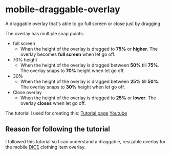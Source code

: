 # mobile-draggable-overlay
A draggable overlay that's able to go full screen or close just by dragging

The overlay has multiple snap points:
- full screen
  - When the height of the overlay is dragged to **75%** or **higher**. The overlay becomes **full screen** when let go off.
- 70% height
  - When the height of the overlay is dragged between **50%** till **75%**. The overlay snaps to **70%** height when let go off.
- 30%
  - When the height of the overlay is dragged between **25%** till **50%**. The overlay snaps to **30%** height when let go off.
- Close overlay
  - When the height of the overlay is dragged to **25%** or **lower**. The overlay **closes** when let go off.


The tutorial I used for creating this:
[Tutorial page](https://www.codingnepalweb.com/draggable-bottom-sheet-modal-html-css-javascript/)
[Youtube](https://www.youtube.com/watch?v=Ac9Z6UtHdZ0)

## Reason for following the tutorial
I followed this tutorial so I can understand a draggable, resizable overlay for the mobile [DICE](https://dicelabel.com/) clothing item overlay.
